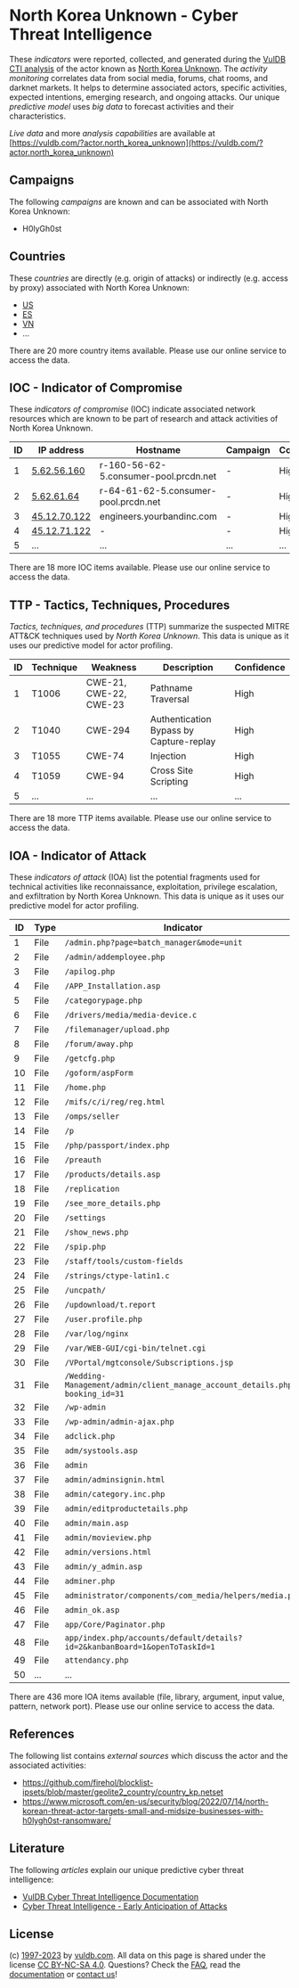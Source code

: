 # North Korea Unknown - Cyber Threat Intelligence

These _indicators_ were reported, collected, and generated during the [VulDB CTI analysis](https://vuldb.com/?kb.cti) of the actor known as [North Korea Unknown](https://vuldb.com/?actor.north_korea_unknown). The _activity monitoring_ correlates data from social media, forums, chat rooms, and darknet markets. It helps to determine associated actors, specific activities, expected intentions, emerging research, and ongoing attacks. Our unique _predictive model_ uses _big data_ to forecast activities and their characteristics.

_Live data_ and more _analysis capabilities_ are available at [https://vuldb.com/?actor.north_korea_unknown](https://vuldb.com/?actor.north_korea_unknown)

## Campaigns

The following _campaigns_ are known and can be associated with North Korea Unknown:

* H0lyGh0st

## Countries

These _countries_ are directly (e.g. origin of attacks) or indirectly (e.g. access by proxy) associated with North Korea Unknown:

* [US](https://vuldb.com/?country.us)
* [ES](https://vuldb.com/?country.es)
* [VN](https://vuldb.com/?country.vn)
* ...

There are 20 more country items available. Please use our online service to access the data.

## IOC - Indicator of Compromise

These _indicators of compromise_ (IOC) indicate associated network resources which are known to be part of research and attack activities of North Korea Unknown.

ID | IP address | Hostname | Campaign | Confidence
-- | ---------- | -------- | -------- | ----------
1 | [5.62.56.160](https://vuldb.com/?ip.5.62.56.160) | r-160-56-62-5.consumer-pool.prcdn.net | - | High
2 | [5.62.61.64](https://vuldb.com/?ip.5.62.61.64) | r-64-61-62-5.consumer-pool.prcdn.net | - | High
3 | [45.12.70.122](https://vuldb.com/?ip.45.12.70.122) | engineers.yourbandinc.com | - | High
4 | [45.12.71.122](https://vuldb.com/?ip.45.12.71.122) | - | - | High
5 | ... | ... | ... | ...

There are 18 more IOC items available. Please use our online service to access the data.

## TTP - Tactics, Techniques, Procedures

_Tactics, techniques, and procedures_ (TTP) summarize the suspected MITRE ATT&CK techniques used by _North Korea Unknown_. This data is unique as it uses our predictive model for actor profiling.

ID | Technique | Weakness | Description | Confidence
-- | --------- | -------- | ----------- | ----------
1 | T1006 | CWE-21, CWE-22, CWE-23 | Pathname Traversal | High
2 | T1040 | CWE-294 | Authentication Bypass by Capture-replay | High
3 | T1055 | CWE-74 | Injection | High
4 | T1059 | CWE-94 | Cross Site Scripting | High
5 | ... | ... | ... | ...

There are 18 more TTP items available. Please use our online service to access the data.

## IOA - Indicator of Attack

These _indicators of attack_ (IOA) list the potential fragments used for technical activities like reconnaissance, exploitation, privilege escalation, and exfiltration by North Korea Unknown. This data is unique as it uses our predictive model for actor profiling.

ID | Type | Indicator | Confidence
-- | ---- | --------- | ----------
1 | File | `/admin.php?page=batch_manager&mode=unit` | High
2 | File | `/admin/addemployee.php` | High
3 | File | `/apilog.php` | Medium
4 | File | `/APP_Installation.asp` | High
5 | File | `/categorypage.php` | High
6 | File | `/drivers/media/media-device.c` | High
7 | File | `/filemanager/upload.php` | High
8 | File | `/forum/away.php` | High
9 | File | `/getcfg.php` | Medium
10 | File | `/goform/aspForm` | High
11 | File | `/home.php` | Medium
12 | File | `/mifs/c/i/reg/reg.html` | High
13 | File | `/omps/seller` | Medium
14 | File | `/p` | Low
15 | File | `/php/passport/index.php` | High
16 | File | `/preauth` | Medium
17 | File | `/products/details.asp` | High
18 | File | `/replication` | Medium
19 | File | `/see_more_details.php` | High
20 | File | `/settings` | Medium
21 | File | `/show_news.php` | High
22 | File | `/spip.php` | Medium
23 | File | `/staff/tools/custom-fields` | High
24 | File | `/strings/ctype-latin1.c` | High
25 | File | `/uncpath/` | Medium
26 | File | `/updownload/t.report` | High
27 | File | `/user.profile.php` | High
28 | File | `/var/log/nginx` | High
29 | File | `/var/WEB-GUI/cgi-bin/telnet.cgi` | High
30 | File | `/VPortal/mgtconsole/Subscriptions.jsp` | High
31 | File | `/Wedding-Management/admin/client_manage_account_details.php?booking_id=31` | High
32 | File | `/wp-admin` | Medium
33 | File | `/wp-admin/admin-ajax.php` | High
34 | File | `adclick.php` | Medium
35 | File | `adm/systools.asp` | High
36 | File | `admin` | Low
37 | File | `admin/adminsignin.html` | High
38 | File | `admin/category.inc.php` | High
39 | File | `admin/editproductetails.php` | High
40 | File | `admin/main.asp` | High
41 | File | `admin/movieview.php` | High
42 | File | `admin/versions.html` | High
43 | File | `admin/y_admin.asp` | High
44 | File | `adminer.php` | Medium
45 | File | `administrator/components/com_media/helpers/media.php` | High
46 | File | `admin_ok.asp` | Medium
47 | File | `app/Core/Paginator.php` | High
48 | File | `app/index.php/accounts/default/details?id=2&kanbanBoard=1&openToTaskId=1` | High
49 | File | `attendancy.php` | High
50 | ... | ... | ...

There are 436 more IOA items available (file, library, argument, input value, pattern, network port). Please use our online service to access the data.

## References

The following list contains _external sources_ which discuss the actor and the associated activities:

* https://github.com/firehol/blocklist-ipsets/blob/master/geolite2_country/country_kp.netset
* https://www.microsoft.com/en-us/security/blog/2022/07/14/north-korean-threat-actor-targets-small-and-midsize-businesses-with-h0lygh0st-ransomware/

## Literature

The following _articles_ explain our unique predictive cyber threat intelligence:

* [VulDB Cyber Threat Intelligence Documentation](https://vuldb.com/?kb.cti)
* [Cyber Threat Intelligence - Early Anticipation of Attacks](https://www.scip.ch/en/?labs.20201022)

## License

(c) [1997-2023](https://vuldb.com/?kb.changelog) by [vuldb.com](https://vuldb.com/?kb.about). All data on this page is shared under the license [CC BY-NC-SA 4.0](https://creativecommons.org/licenses/by-nc-sa/4.0/). Questions? Check the [FAQ](https://vuldb.com/?kb.faq), read the [documentation](https://vuldb.com/?kb) or [contact us](https://vuldb.com/?contact)!
